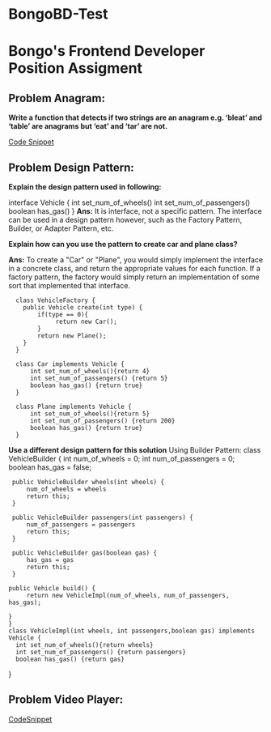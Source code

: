 ﻿# BongoBD-Test
# Bongo's Frontend Developer Position Assigment

## Problem Anagram:

**Write a function that detects if two strings are an anagram e.g. ‘bleat’ and ‘table’ are anagrams but ‘eat’ and ‘tar’ are not.**

[Code Snippet](https://github.com/mousumi-biswas/BongoBD-Test/tree/master/anagaram)

## Problem Design Pattern:

**Explain the design pattern used in following:**

interface Vehicle {
int set_num_of_wheels()
int set_num_of_passengers()
boolean has_gas() 
}
**Ans:** 
It is interface, not a specific pattern. The interface can be used in a design pattern however, such as the Factory Pattern, Builder, or Adapter Pattern, etc.

**Explain how can you use the pattern to create car and plane class?**

**Ans:**
To create a "Car" or "Plane", you would simply implement the interface in a concrete class, and return the appropriate values for each function. If a factory pattern, the factory would simply return an implementation of some sort that implemented that interface.

      class VehicleFactory {
        public Vehicle create(int type) {
            if(type == 0){ 
                 return new Car();
            }
            return new Plane();
        }
      }

      class Car implements Vehicle {
          int set_num_of_wheels(){return 4}
          int set_num_of_passengers() {return 5}
          boolean has_gas() {return true}
      }
      
      class Plane implements Vehicle {
          int set_num_of_wheels(){return 5}
          int set_num_of_passengers() {return 200}
          boolean has_gas() {return true}
      }


**Use a different design pattern for this solution**
    Using Builder Pattern:
    class VehicleBuilder {
         int num_of_wheels = 0;
        int num_of_passengers = 0;
        boolean has_gas = false;

     public VehicleBuilder wheels(int wheels) {
         num_of_wheels = wheels
         return this;
     }

     public VehicleBuilder passengers(int passengers) {
         num_of_passengers = passengers
         return this;
     }

     public VehicleBuilder gas(boolean gas) {
         has_gas = gas
         return this;
     }

    public Vehicle build() {
         return new VehicleImpl(num_of_wheels, num_of_passengers, has_gas);
        
    }
    }
    class VehicleImpl(int wheels, int passengers,boolean gas) implements Vehicle {
      int set_num_of_wheels(){return wheels}
      int set_num_of_passengers() {return passengers}
      boolean has_gas() {return gas}
   }
  ## Problem Video Player:
  
  [CodeSnippet](https://github.com/mousumi-biswas/BongoBD-Test/tree/master/video-player)
